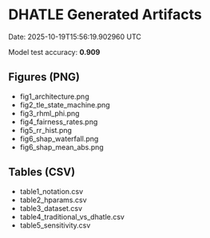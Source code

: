 # DHATLE Generated Artifacts
Date: 2025-10-19T15:56:19.902960 UTC

Model test accuracy: **0.909**

## Figures (PNG)
- fig1_architecture.png
- fig2_tle_state_machine.png
- fig3_rhml_phi.png
- fig4_fairness_rates.png
- fig5_rr_hist.png
- fig6_shap_waterfall.png
- fig6_shap_mean_abs.png

## Tables (CSV)
- table1_notation.csv
- table2_hparams.csv
- table3_dataset.csv
- table4_traditional_vs_dhatle.csv
- table5_sensitivity.csv

